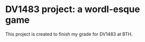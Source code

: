 # DV1483 project: a wordl-esque game

This project is created to finish my grade for DV1483 at BTH.


